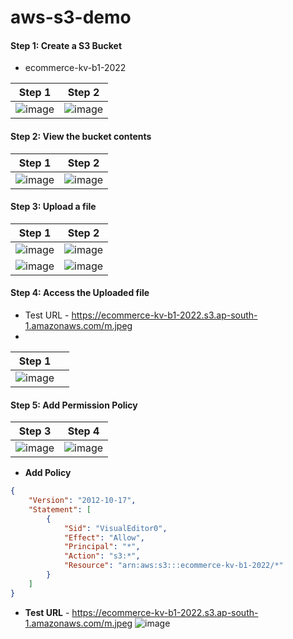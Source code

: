 # aws-s3-demo


#### Step 1: Create a S3 Bucket 

* ecommerce-kv-b1-2022

| Step 1  | Step 2  | 
|---|---|
| ![image](https://user-images.githubusercontent.com/2763774/169633938-5a3c7ce6-d187-4299-bbcd-b9858400c4f5.png)  | ![image](https://user-images.githubusercontent.com/2763774/169633958-23ae0b8e-4dce-48c0-982b-519d8a586cca.png)  |

#### Step 2: View the bucket contents
| Step 1   | Step 2  | 
|---|---|
| ![image](https://user-images.githubusercontent.com/2763774/169634014-3fbf0dd0-f129-45ad-8dc6-241bb866b5bc.png)  | ![image](https://user-images.githubusercontent.com/2763774/169634037-d82f30fd-0681-4b0e-8cc6-5715a92bc69c.png)  |


#### Step 3: Upload a file

| Step 1  | Step 2  | 
|---|---|
|![image](https://user-images.githubusercontent.com/2763774/169634047-e14fc215-6fd7-4ea2-93f4-8adc945ecae2.png) | ![image](https://user-images.githubusercontent.com/2763774/169634070-af657b69-ee03-4edd-9f85-6edc9eb15945.png) |
| ![image](https://user-images.githubusercontent.com/2763774/169634083-e8ca0bad-e01b-4b34-9c6d-0208220fb40a.png) | ![image](https://user-images.githubusercontent.com/2763774/169634094-7e69d7b0-31a1-4a1c-aac5-567b89e1e521.png) |


#### Step 4: Access the Uploaded file

* Test URL - https://ecommerce-kv-b1-2022.s3.ap-south-1.amazonaws.com/m.jpeg
* 
| Step 1  |  |
|---|---|
| ![image](https://user-images.githubusercontent.com/2763774/169634109-9185fd2d-6394-4ae5-9399-a2b7ac54b825.png) | |

#### Step 5: Add Permission Policy

| Step 3  | Step 4  | 
|---|---|
| ![image](https://user-images.githubusercontent.com/2763774/169634128-0ea2482e-433f-4866-8567-919b9764b9c0.png) |![image](https://user-images.githubusercontent.com/2763774/169634241-d3f4012e-8a3a-4cd4-9759-60e82fd6a8eb.png) |

* **Add Policy**
```json
{
    "Version": "2012-10-17",
    "Statement": [
        {
            "Sid": "VisualEditor0",
            "Effect": "Allow",
            "Principal": "*",
            "Action": "s3:*",
            "Resource": "arn:aws:s3:::ecommerce-kv-b1-2022/*"
        }
    ]
}
```

* **Test URL** - https://ecommerce-kv-b1-2022.s3.ap-south-1.amazonaws.com/m.jpeg
![image](https://user-images.githubusercontent.com/2763774/169634254-45e96b32-f675-4a0d-a064-28142927ea04.png)
